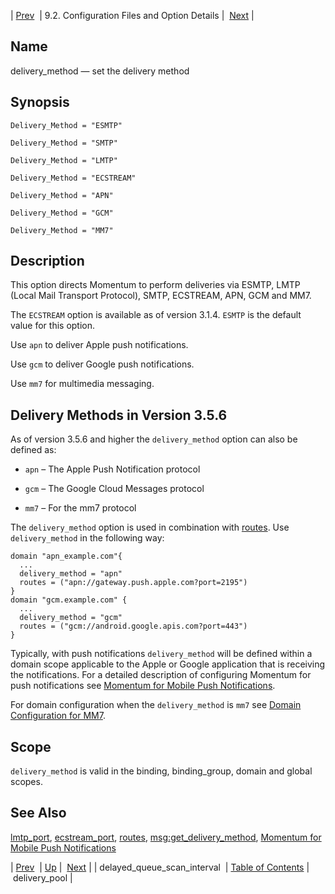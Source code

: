 | [Prev](conf.ref.delayed_queue_scan_interval)  | 9.2. Configuration Files and Option Details |  [Next](conf.ref.delivery_pool.php) |

<a name="conf.ref.delivery_method"></a>
## Name

delivery_method — set the delivery method

## Synopsis

`Delivery_Method = "ESMTP"`

`Delivery_Method = "SMTP"`

`Delivery_Method = "LMTP"`

`Delivery_Method = "ECSTREAM"`

`Delivery_Method = "APN"`

`Delivery_Method = "GCM"`

`Delivery_Method = "MM7"`

<a name="idp8893536"></a>
## Description

This option directs Momentum to perform deliveries via ESMTP, LMTP (Local Mail Transport Protocol), SMTP, ECSTREAM, APN, GCM and MM7.

The `ECSTREAM` option is available as of version 3.1.4\. `ESMTP` is the default value for this option.

Use `apn` to deliver Apple push notifications.

Use `gcm` to deliver Google push notifications.

Use `mm7` for multimedia messaging.

<a name="conf.ref.delivery_method.push"></a>
## Delivery Methods in Version 3.5.6

As of version 3.5.6 and higher the `delivery_method` option can also be defined as:

*   `apn` – The Apple Push Notification protocol

*   `gcm` – The Google Cloud Messages protocol

*   `mm7` – For the mm7 protocol

The `delivery_method` option is used in combination with [routes](conf.ref.routes "routes"). Use `delivery_method` in the following way:

```
domain "apn_example.com"{
  ...
  delivery_method = "apn"
  routes = ("apn://gateway.push.apple.com?port=2195")
}
domain "gcm.example.com" {
  ...
  delivery_method = "gcm"
  routes = ("gcm://android.google.apis.com?port=443")
}
```

Typically, with push notifications `delivery_method` will be defined within a domain scope applicable to the Apple or Google application that is receiving the notifications. For a detailed description of configuring Momentum for push notifications see [Momentum for Mobile Push Notifications](https://support.messagesystems.com/docs/web-push/).

For domain configuration when the `delivery_method` is `mm7` see [Domain Configuration for MM7](https://support.messagesystems.com/docs/web-mobility/mobility.mm7.config).

<a name="idp8914032"></a>
## Scope

`delivery_method` is valid in the binding, binding_group, domain and global scopes.

<a name="idp8916112"></a>
## See Also

[lmtp_port](conf.ref.lmtp_port "lmtp_port"), [ecstream_port](conf.ref.ecstream_port.php "ecstream_port"), [routes](conf.ref.routes.php "routes"), [msg:get_delivery_method](lua.ref.msg_get_delivery_method.php "msg:get_delivery_method"), [Momentum for Mobile Push Notifications](https://support.messagesystems.com/docs/web-push/)

| [Prev](conf.ref.delayed_queue_scan_interval)  | [Up](conf.ref.files.php) |  [Next](conf.ref.delivery_pool.php) |
| delayed_queue_scan_interval  | [Table of Contents](index) |  delivery_pool |
